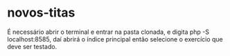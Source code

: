# novos-titas
É necessário abrir o terminal e entrar na pasta clonada, e digita php -S localhost:8585, daí abrirá o índice principal então selecione o exercício que deve ser testado.
